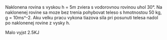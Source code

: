 Naklonena rovina s vyskou h = 5m zviera s vodorovnou rovinou uhol 30°. Na naklonenej rovine sa moze bez trenia pohybovat teleso s hmotnostou 50 kg, g = 10ms^-2. Aku velku pracu vykona tiazova sila pri posunuti telesa nadol po naklonenej rovine z vysky h.

Malo vyjst 2.5KJ
